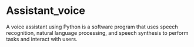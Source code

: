 # Assistant_voice
A voice assistant using Python is a software program that uses speech recognition, natural language processing, and speech synthesis to perform tasks and interact with users.
